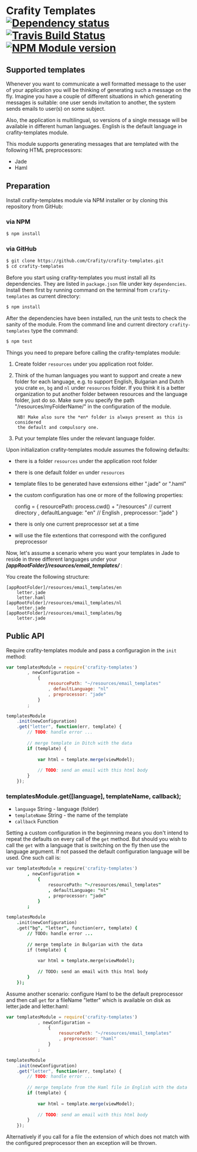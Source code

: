 # Crafity Templates [![Dependency status](https://david-dm.org/crafity/crafity-templates.png)](https://david-dm.org/crafity/crafity-templates) [![Travis Build Status](https://travis-ci.org/Crafity/crafity-templates.png?branch=master)](https://travis-ci.org/Crafity/crafity-templates) [![NPM Module version](https://badge.fury.io/js/crafity-templates.png)](http://badge.fury.io/js/crafity-templates)

## Supported templates

Whenever you want to communicate a well formatted message to the user of your application you will be thinking of 
generating such a message on the fly. Imagine you have a couple of different situations in which generating messages is 
suitable: one user sends invitation to another, the system sends emails to user(s) on some subject.

Also, the application is multilingual, so versions of a single message will be available in different human languages. 
English is the default language in crafity-templates module.

This module supports generating messages that are templated with the following HTML preprocessors:
* Jade
* Haml


## Preparation

Install crafity-templates module via NPM installer or by cloning this repository from GitHub:

### via NPM

```sh
$ npm install
```

### via GitHub

```sh
$ git clone https://github.com/Crafity/crafity-templates.git
$ cd crafity-templates
```

Before you start using crafity-templates you must install all its dependencies. They are listed in ``package.json`` file under key ``dependencies``.
Install them first by running command on the terminal from ``crafity-templates`` as current directory:

```sh
$ npm install
```

After the dependencies have been installed, run the unit tests to check the sanity of the module. From the command line
and current directory ``crafity-templates`` type the command:

```sh
$ npm test
```

Things you need to prepare before calling the crafity-templates module:

1. Create folder ``resources`` under you application root folder.

2. Think of the human languages you want to support and create a new folder for each language, e.g. to support English, 
Bulgarian and Dutch you crate ``en``, ``bg`` and ``nl`` under ``resources`` folder. If you think it is a better 
organization to put another folder between resources and the language folder, just do so. Make sure you specify 
the	path "/resources/myFolderName/" in the configuration of the module.
		
		NB! Make also sure the *en* folder is always present as this is considered 
		the default and compulsory one.
		
3. Put your template files under the relevant language folder.


Upon initialization crafity-templates module assumes the following defaults:

* there is a folder ``resources`` under the application root folder
* there is one default folder ``en`` under ``resources``
* template files to be generated have extensions either ".jade" or ".haml"
* the custom configuration has one or more of the following properties:


	 config = {
			resourcePath: process.cwd() + "/resources" // current directory
			, defaultLanguage: "en"  		// English
			, preprocessor: "jade"
		}

* there is only one current preprocessor set at a time
* will use the file extentions that correspond with the configured preprocessor

Now, let's assume a scenario where you want your templates in Jade to reside in three different languages under your ***[appRootFolder]/resources/email_templates/*** :


You create the following structure:

	[appRootFolder]/resources/email_templates/en
		letter.jade
		letter.haml
	[appRootFolder]/resources/email_templates/nl
		letter.jade
	[appRootFolder]/resources/email_templates/bg
		letter.jade
		

## Public API

Require crafity-templates module and pass a configuragion in the ``init`` method:


```js
var templatesModule = require('crafity-templates')
		, newConfiguration = 
			{ 
				resourcePath: "~/resources/email_templates"
				, defaultLanguage: "nl"
				, preprocessor: "jade"
			}
		;

templatesModule
	.init(newConfiguration)
	.get("letter", function(err, template) {
		// TODO: handle error ...
		
		// merge template in Ditch with the data
		if (template) {
		
			var html = template.merge(viewModel);
			
			// TODO: send an email with this html body
		}
	});
```

### templatesModule.get([language], templateName, callback);

* ``language`` String - language (folder)
* ``templateName`` String - the name of the template
* ``callback`` Function

Setting a custom configuration in the beginnning means you don't intend to repeat the defaults
on every call of the ``get`` method.
But should you wish to call the ``get`` with a language that is switching on the fly then use the language argument.
If not passed the default configuration language will be used. One such call is:

```j
var templatesModule = require('crafity-templates')
		, newConfiguration = 
			{ 
				resourcePath: "~/resources/email_templates"
				, defaultLanguage: "nl"
				, preprocessor: "jade"
			}
		;

templatesModule
	.init(newConfiguration)
	.get("bg", "letter", function(err, template) {
		// TODO: handle error ...
		
		// merge template in Bulgarian with the data
		if (template) {
		
			var html = template.merge(viewModel);
			
			// TODO: send an email with this html body
		}
	});
```

Assume another scenario: configure Haml to be the default preprocessor and then call ``get`` for a fileName "letter" 
which is available on disk as letter.jade and letter.haml:

```js
var templatesModule = require('crafity-templates')
			, newConfiguration = 
				{ 
					resourcePath: "~/resources/email_templates"
					, preprocessor: "haml"
				}
			;

templatesModule
	.init(newConfiguration)
	.get("letter", function(err, template) {
		// TODO: handle error ...
		
		// merge template from the Haml file in English with the data
		if (template) {
		
			var html = template.merge(viewModel);
			
			// TODO: send an email with this html body
		}
	});
```

Alternatively if you call for a file the extension of which does not match with the configured preprocessor
then an exception will be thrown. 